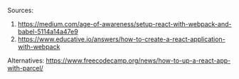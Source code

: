 Sources: 
1. https://medium.com/age-of-awareness/setup-react-with-webpack-and-babel-5114a14a47e9
2. https://www.educative.io/answers/how-to-create-a-react-application-with-webpack

Alternatives:
https://www.freecodecamp.org/news/how-to-up-a-react-app-with-parcel/